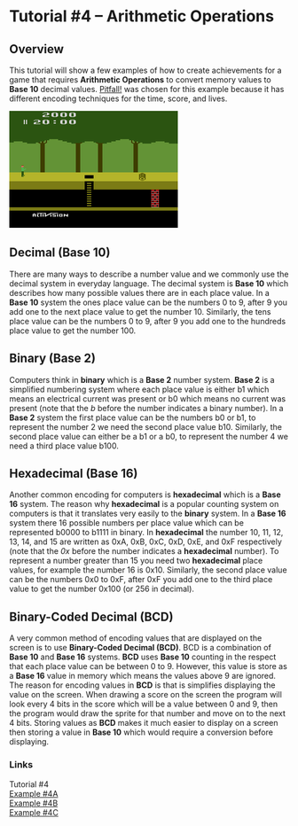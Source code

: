 # Tutorial #4 – Arithmetic Operations
## Overview
This tutorial will show a few examples of how to create achievements for a game that requires **Arithmetic Operations** to convert memory values to **Base 10** decimal values. [Pitfall!](https://retroachievements.org/game/11191) was chosen for this example because it has different encoding techniques for the time, score, and lives.
 
![Pitfall! Title Screen](Pitfall_Title.png)
## Decimal (Base 10)
There are many ways to describe a number value and we commonly use the decimal system in everyday language.  The decimal system is **Base 10** which describes how many possible values there are in each place value.  In a **Base 10** system the ones place value can be the numbers 0 to 9, after 9 you add one to the next place value to get the number 10.  Similarly, the tens place value can be the numbers 0 to 9, after 9 you add one to the hundreds place value to get the number 100.
## Binary (Base 2)
Computers think in **binary** which is a **Base 2** number system.  **Base 2** is a simplified numbering system where each place value is either b1 which means an electrical current was present or b0 which means no current was present (note that the *b* before the number indicates a binary number).  In a **Base 2** system the first place value can be the numbers b0 or b1, to represent the number 2 we need the second place value b10. Similarly, the second place value can either be a b1 or a b0, to represent the number 4 we need a third place value b100.
## Hexadecimal (Base 16)
Another common encoding for computers is **hexadecimal** which is a **Base 16** system. The reason why **hexadecimal** is a popular counting system on computers is that it translates very easily to the **binary** system.  In a **Base 16** system there 16 possible numbers per place value which can be represented b0000 to b1111 in binary. In **hexadecimal** the number 10, 11, 12, 13, 14, and 15 are written as 0xA, 0xB, 0xC, 0xD, 0xE, and 0xF respectively (note that the *0x* before the number indicates a **hexadecimal** number).  To represent a number greater than 15 you need two **hexadecimal** place values, for example the number 16 is 0x10. Similarly, the second place value can be the numbers 0x0 to 0xF, after 0xF you add one to the third place value to get the number 0x100 (or 256 in decimal).
## Binary-Coded Decimal (BCD)
A very common method of encoding values that are displayed on the screen is to use **Binary-Coded Decimal (BCD)**.  BCD is a combination of **Base 10** and **Base 16** systems.  **BCD** uses **Base 10** counting in the respect that each place value can be between 0 to 9.  However, this value is store as a **Base 16** value in memory which means the values above 9 are ignored.  The reason for encoding values in **BCD** is that is simplifies displaying the value on the screen.  When drawing a score on the screen the program will look every 4 bits in the score which will be a value between 0 and 9, then the program would draw the sprite for that number and move on to the next 4 bits.  Storing values as **BCD** makes it much easier to display on a screen then storing a value in **Base 10** which would require a conversion before displaying.
### Links
Tutorial #4<br>
[Example #4A](Example_4A.md)<br>
[Example #4B](Example_4B.md)<br>
[Example #4C](Example_4.md)